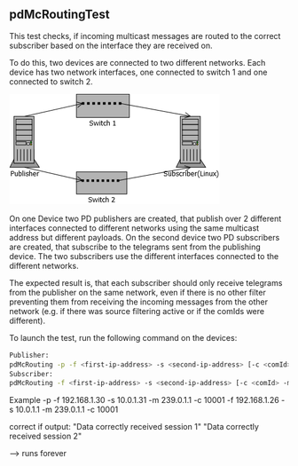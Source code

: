 pdMcRoutingTest
---------------

This test checks, if incoming multicast messages are routed to the correct subscriber based
on the interface they are received on. 

To do this, two devices are connected to two different networks. Each device has two network
interfaces, one connected to switch 1 and one connected to switch 2.

![](diagram_pdMcRoutingTest.png)

On one Device two PD publishers are created, that publish over 2 different interfaces connected
to different networks using the same multicast address but different payloads. 
On the second device two PD subscribers are created, that subscribe to the telegrams sent from the
publishing device. The two subscribers use the different interfaces connected to the different networks.

The expected result is, that each subscriber should only receive telegrams from the publisher on the same
network, even if there is no other filter preventing them from receiving the incoming messages from the
other network (e.g. if there was source filtering active or if the comIds were different).

To launch the test, run the following command on the devices:

```bash
Publisher:
pdMcRouting -p -f <first-ip-address> -s <second-ip-address> [-c <comId> -m <multicast-address>]
Subscriber:
pdMcRouting -f <first-ip-address> -s <second-ip-address> [-c <comId> -m <multicast-address>]
```

Example
 -p -f 192.168.1.30 -s 10.0.1.31 -m 239.0.1.1 -c 10001 
    -f 192.168.1.26 -s 10.0.1.1 -m 239.0.1.1 -c 10001 
	
correct if output:
"Data correctly received session 1"
"Data correctly received session 2"

--> runs forever

